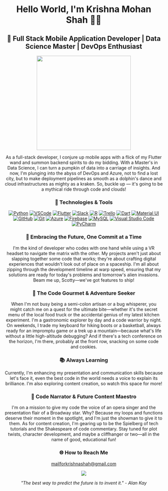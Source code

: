 <h1 align="center">Hello World, I'm Krishna Mohan Shah 👨‍💻</h1>

<h2 align="center">🌱 Full Stack Mobile Application Developer | Data Science Master | DevOps Enthusiast</h2>

<p align="center">
  <img src="https://media.giphy.com/media/L8K62iTDkzGX6/giphy.gif" width="300">
</p>

<p align="center">
  As a full-stack developer, I conjure up mobile apps with a flick of my Flutter wand and summon backend spirits to do my bidding. With a Master's in Data Science, I can turn a pumpkin of data into a carriage of insights. And now, I'm plunging into the abyss of DevOps and Azure, not to find a lost city, but to make deployment pipelines as smooth as a dolphin's dance and cloud infrastructures as mighty as a kraken. So, buckle up — it's going to be a mythical ride through code and clouds!
</p>

<h3 align="center">🚀 Technologies & Tools</h3>
<p align="center">
  <a href="#"><img src="https://img.shields.io/badge/-Python-black?style=flat-square&logo=python" alt="Python"></a>
  <a href="#"><img src="https://img.shields.io/badge/-VSCode-007ACC?style=flat-square&logo=visual-studio-code" alt="VSCode"></a>
  <a href="#"><img src="https://img.shields.io/badge/-Flutter-02569B?style=flat-square&logo=flutter" alt="Flutter"></a>
  <a href="#"><img src="https://img.shields.io/badge/-Slack-black?style=flat-square&logo=slack" alt="Slack"></a>
  <a href="#"><img src="https://img.shields.io/badge/-R-276DC3?style=flat-square&logo=r" alt="R"></a>
   <a href="#"><img src="https://img.shields.io/badge/-Trello-black?style=flat-square&logo=trello" alt="Trello"></a>
  <a href="#"><img src="https://img.shields.io/badge/-Dart-0175C2?style=flat-square&logo=dart" alt="Dart"></a>
  <a href="#"><img src="https://img.shields.io/badge/-Material_UI-black?style=flat-square&logo=material-ui" alt="Material UI"></a>
  <a href="#"><img src="https://img.shields.io/badge/-GitHub-181717?style=flat-square&logo=github" alt="GitHub"></a>
  <a href="#"><img src="https://img.shields.io/badge/-Git-black?style=flat-square&logo=git" alt="Git"></a>
  <a href="#"><img src="https://img.shields.io/badge/-Azure-black?style=flat-square&logo=microsoft-azure" alt="Azure"></a>
  <a href="#"><img src="https://img.shields.io/badge/-Firebase-black?style=flat-square&logo=firebase" alt="Firebase"></a>
  <a href="#"><img src="https://img.shields.io/badge/-MySQL-black?style=flat-square&logo=mysql" alt="MySQL"></a>
  <a href="#"><img src="https://img.shields.io/badge/-VSCode-007ACC?style=flat-square&logo=visual-studio-code" alt="Visual Studio Code"></a>
  <a href="#"><img src="https://img.shields.io/badge/-PyCharm-black?style=flat-square&logo=pycharm" alt="PyCharm"></a>
</p>


<h3 align="center">🌌 Embracing the Future, One Commit at a Time</h3>
<p align="center">
  I'm the kind of developer who codes with one hand while using a VR headset to navigate the matrix with the other. My projects aren't just about slapping together some code that works; they're about crafting digital experiences that wouldn't look out of place on a spaceship. I'm all about zipping through the development timeline at warp speed, ensuring that my solutions are ready for today's problems and tomorrow's alien invasions. Beam me up, Scotty—we've got features to ship!
</p>

<h3 align="center">🍔 The Code Gourmet & Adventure Seeker</h3>
<p align="center">
  When I'm not busy being a semi-colon artisan or a bug whisperer, you might catch me on a quest for the ultimate bite—whether it's the secret menu of the local food truck or the accidental genius of my latest kitchen experiment. I'm a gastronomic explorer by day and a code warrior by night. On weekends, I trade my keyboard for hiking boots or a basketball, always ready for an impromptu game or a trek up a mountain—because what's life without a little high-altitude debugging? And if there's a tech conference on the horizon, I'm there, probably at the front row, snacking on some code and cookies.
</p>

<h3 align="center">📚 Always Learning</h3>
<p align="center">
  Currently, I'm enhancing my presentation and communication skills because let's face it, even the best code in the world needs a voice to explain its brilliance. I'm also exploring content creation, so watch this space for more!
</p>

<h3 align="center">🎤 Code Narrator & Future Content Maestro</h3>
<p align="center">
  I'm on a mission to give my code the voice of an opera singer and the presentation flair of a Broadway star. Why? Because my loops and functions deserve their moment in the spotlight, and I'm just the showman to give it to them. As for content creation, I'm gearing up to be the Spielberg of tech tutorials and the Shakespeare of code commentary. Stay tuned for plot twists, character development, and maybe a cliffhanger or two—all in the name of good, educational fun!
</p>

<h3 align="center">🌐 How to Reach Me</h3>
<p align="center">
  <a href="mailto:mailforkrishnashah@gmail.com">mailforkrishnashah@gmail.com</a>
</p>

<p align="center">
  <img src="https://media.giphy.com/media/13HgwGsXF0aiGY/giphy.gif">
</p>

<p align="center">
  <i>"The best way to predict the future is to invent it." - Alan Kay</i>
</p>

<!---
krishnamshah/krishnamshah is a ✨ special ✨ repository because its `README.md` (this file) appears on your GitHub profile.
You can click the Preview link to take a look at your changes.
--->
